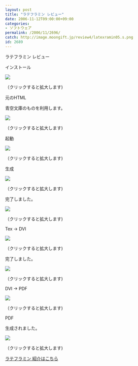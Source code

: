 ```yaml
---
layout: post
title: "ラテフラミン レビュー"
date: 2006-11-12T09:00:00+09:00
categories:
- ソフトウェア
permalink: /2006/11/2696/
catch: http://image.moongift.jp/review4/latexramin05.s.png
id: 2689
---
```

ラテフラミン レビュー  
<!--more-->

インストール

  

[![](http://image.moongift.jp/review4/latexramin01.s.png)](http://image.moongift.jp/review4/latexramin01.png)  
  
（クリックすると拡大します)

  

元のHTML

  

青空文庫のものを利用します。

  

[![](http://image.moongift.jp/review4/latexramin02.s.png)](http://image.moongift.jp/review4/latexramin02.png)  
  
（クリックすると拡大します)

  

起動

  

[![](http://image.moongift.jp/review4/latexramin03.s.png)](http://image.moongift.jp/review4/latexramin03.png)  
  
（クリックすると拡大します)

  

生成

  

[![](http://image.moongift.jp/review4/latexramin04.s.png)](http://image.moongift.jp/review4/latexramin04.png)  
  
（クリックすると拡大します)

  

完了しました。

  

[![](http://image.moongift.jp/review4/latexramin05.s.png)](http://image.moongift.jp/review4/latexramin05.png)  
  
（クリックすると拡大します)

  

Tex → DVI

  

[![](http://image.moongift.jp/review4/latexramin06.s.png)](http://image.moongift.jp/review4/latexramin06.png)  
  
（クリックすると拡大します)

  

完了しました。

  

[![](http://image.moongift.jp/review4/latexramin07.s.png)](http://image.moongift.jp/review4/latexramin07.png)  
  
（クリックすると拡大します)

  

DVI → PDF

  

[![](http://image.moongift.jp/review4/latexramin08.s.png)](http://image.moongift.jp/review4/latexramin08.png)  
  
（クリックすると拡大します)

  

PDF

  

生成されました。

  

[![](http://image.moongift.jp/review4/latexramin09.s.png)](http://image.moongift.jp/review4/latexramin09.png)  
  
（クリックすると拡大します)

  

[ラテフラミン 紹介はこちら](http://oss.moongift.jp/intro/i-2695.html)

